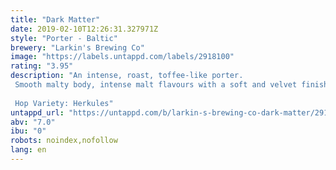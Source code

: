 ```yaml
---
title: "Dark Matter"
date: 2019-02-10T12:26:31.327971Z
style: "Porter - Baltic"
brewery: "Larkin's Brewing Co"
image: "https://labels.untappd.com/labels/2918100"
rating: "3.95"
description: "An intense, roast, toffee-like porter.  Smooth malty body, intense malt flavours with a soft and velvet finish.   Hop Variety: Herkules"
untappd_url: "https://untappd.com/b/larkin-s-brewing-co-dark-matter/2918100"
abv: "7.0"
ibu: "0"
robots: noindex,nofollow
lang: en
---
```

